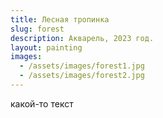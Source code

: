 ```yaml
---
title: Лесная тропинка
slug: forest
description: Акварель, 2023 год.
layout: painting‎
images:
  - /assets/images/forest1.jpg
  - /assets/images/forest2.jpg
---
```

какой-то текст

